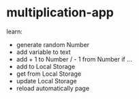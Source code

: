 # multiplication-app

learn: 

- generate random Number
- add variable to text
- add + 1 to Number / - 1 from Number if ...
- add to Local Storage
- get from Local Storage
- update Local Storage
- reload automatically page
